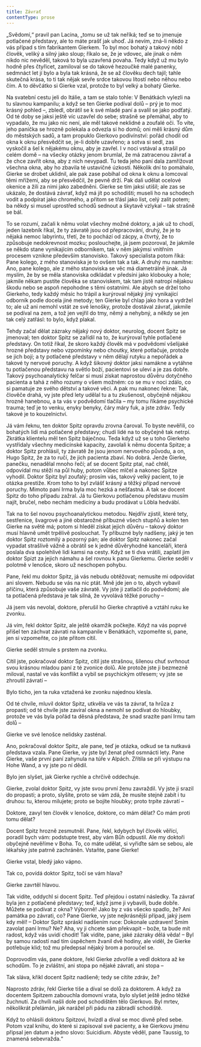 ```yaml
---
title: Závrať
contentType: prose
---
```


<section>

„Svědomí,“ pravil pan Lacina, „tomu se už tak neříká; teď se to jmenuje potlačené představy, ale to máte prašť jak uhoď. Já nevím, zná-li někdo z vás případ s tím fabrikantem Gierkem. To byl moc bohatý a takový nóbl člověk, veliký a silný jako sloup; říkalo se, že je vdovec, ale jinak o něm nikdo nic nevěděl, taková to byla uzavřená povaha. Tedy když už mu bylo hodně přes čtyřicet, zamiloval se do takové hezoučké malé panenky, sedmnáct let jí bylo a byla tak krásná, že se až člověku dech tajil; tahle skutečná krása, to ti tak nějak sevře srdce takovou lítostí nebo něhou nebo čím. A to děvčátko si Gierke vzal, protože to byl velký a bohatý Gierke.

Na svatební cestu jeli do Itálie, a tam se stalo tohle: V Benátkách vylezli na tu slavnou kampanilu; a když se ten Gierke podíval dolů – prý je to moc krásný pohled –, zbledl, obrátil se k své mladé paní a svalil se jako podťatý. Od té doby se jaksi ještě víc uzavřel do sebe; strašně se přemáhal, aby to vypadalo, že mu jako nic není, ale měl takové neklidné a zoufalé oči. To víte, jeho panička se hrozně polekala a odvezla si ho domů; oni měli krásný dům do městských sadů, a tam propuklo Gierkovo podivínství: pořád chodil od okna k oknu přesvědčit se, je-li dobře uzavřeno; a sotva si sedl, zas vyskočil a šel k nějakému oknu, aby je zavřel. I v noci vstával a strašil po celém domě – na všecky otázky jenom brumlal, že má zatracenou závrať a že chce zavřít okna, aby z nich nevypadl. Tu teda jeho paní dala zamřížovat všechna okna, aby ho zbavila té ustavičné úzkosti. Několik dní to pomáhalo, Gierke se drobet uklidnil, ale pak zase pobíhal od okna k oknu a lomcoval těmi mřížemi, aby se přesvědčil, že pevně drží. Pak dali udělat ocelové okenice a žili za nimi jako zabedněni. Gierke se tím jaksi utišil; ale zas se ukázalo, že dostává závrať, když má jít po schodišti; museli ho na schodech vodit a podpírat jako chromého, a přitom se třásl jako list, celý zalit potem; ba někdy si musel uprostřed schodů sednout a škytavě vzlykal – tak strašně se bál.

To se rozumí, začali k němu volat všechny možné doktory, a jak už to chodí, jeden lazebník říkal, že ty závratě jsou od přepracování, druhý, že je to nějaká nemoc labyrintu, třetí, že to pochází od zácpy, a čtvrtý, že to způsobuje nedokrevnost mozku; poslouchejte, já jsem pozoroval, že jakmile se někdo stane vynikajícím odborníkem, tak v něm jakýmsi vnitřním procesem vznikne především stanovisko. Takový specialista potom říká: Pane kolego, z mého stanoviska je to ovšem tak a tak. A druhý mu namítne: Ano, pane kolego, ale z mého stanoviska se věc má diametrálně jinak. Já myslím, že by se měla stanoviska odkládat v předsíni jako klobouky a hole; jakmile někam pustíte člověka se stanoviskem, tak tam jistě natropí nějakou škodu nebo se aspoň nepohodne s těmi ostatními. Ale abych se držel toho Gierkeho, tedy každý měsíc ho trápil a kurýroval nějaký jiný vynikající odborník podle docela jiné metody; ten Gierke byl chlap jako hora a vydržel to; ale už ani nemohl vstát ze své lenošky, protože dostával závrať, jakmile se podíval na zem, a tož jen vejřil do tmy, němý a nehybný, a někdy se jen tak celý zatřásl: to bylo, když plakal.

Tehdy začal dělat zázraky nějaký nový doktor, neurolog, docent Spitz se jmenoval; ten doktor Spitz se zařídil na to, že kurýroval tyhle potlačené představy. On totiž říkal, že skoro každý člověk má v podvědomí všelijaké hrozné představy nebo vzpomínky nebo choutky, které potlačuje, protože se jich bojí; a ty potlačené představy v něm dělají rutyku a nepořádek a takové ty nervové poruchy. A když šikovný doktor jaksi namákne a vytáhne tu potlačenou představu na světlo boží, pacientovi se uleví a je zas dobře. Takový psychoanalytický felčar si musí získat naprostou důvěru dotyčného pacienta a tahá z něho rozumy o všem možném: co se mu v noci zdálo, co si pamatuje ze svého dětství a takové věci. A pak mu nakonec řekne: Tak, člověče drahá, vy jste před lety udělal tu a tu zkušenost, obyčejně nějakou hrozně hanebnou, a ta vás v podvědomí tlačila – my tomu říkáme psychické trauma; teď je to venku, enyky benyky, čáry máry fuk, a jste zdráv. Tedy takové je to kouzelnictví.

Já vám řeknu, ten doktor Spitz opravdu zrovna čaroval. To byste nevěřili, co bohatých lidí má potlačené představy; chudí lidé na to obyčejně tak netrpí. Zkrátka klientelu měl ten Spitz báječnou. Teda když už se u toho Gierkeho vystřídaly všechny medicínské kapacity, zavolali k němu docenta Spitze; a doktor Spitz prohlásil, ty závratě že jsou jenom nervového původu, a on, Hugo Spitz, že za to ručí, že jich pacienta zbaví. No dobrá. Jenže Gierke, panečku, nenadělal mnoho řečí; ať se docent Spitz ptal, nač chtěl, odpovídal mu stěží na půl huby, potom vůbec mlčel a nakonec Spitze vyhodil. Doktor Spitz byl zoufalý; prosím vás, takový velký pacient, to je otázka prestiže. Krom toho to byl zvlášť krásný a těžký případ nervové poruchy. Mimoto paní Irma byla moc hezká a nešťastná. A tak se docent Spitz do toho případu zažral. Já tu Gierkovu potlačenou představu musím najít, bručel, nebo nechám medicíny a budu prodávat u Löbla hedvábí.

Tak na to šel novou psychoanalytickou metodou. Nejdřív zjistil, které tety, sestřenice, švagrové a jiné obstarožné příbuzné všech stupňů a kolen ten Gierke na světě má; potom si hleděl získat jejich důvěru – takový doktor musí hlavně umět trpělivě poslouchat. Ty příbuzné byly nadšeny, jaký je ten doktor Spitz roztomilý a pozorný pán; ale doktor Spitz nakonec začal vypadat strašlivě vážně a obrátil se k jedné důvěryhodné kanceláři, která poslala dva spolehlivé lidi kamsi na cesty. Když se ti dva vrátili, zaplatil jim doktor Spizt za jejich námahu a šel rovnou k panu Gierkemu. Gierke seděl v polotmě v lenošce, skoro už neschopen pohybu.

Pane, řekl mu doktor Spitz, já vás nebudu obtěžovat; nemusíte mi odpovídat ani slovem. Nebudu se vás na nic ptát. Mně jde jen o to, abych vybavil příčinu, která způsobuje vaše závratě. Vy jste ji zatlačil do podvědomí; ale ta potlačená představa je tak silná, že vyvolává těžké poruchy –

Já jsem vás nevolal, doktore, přerušil ho Gierke chraptivě a vztáhl ruku ke zvonku.

Já vím, řekl doktor Spitz, ale ještě okamžik počkejte. Když na vás poprvé přišel ten záchvat závrati na kampanile v Benátkách, vzpomeňte si, pane, jen si vzpomeňte, co jste přitom cítil.

Gierke seděl strnule s prstem na zvonku.

Cítil jste, pokračoval doktor Spitz, cítil jste strašnou, šílenou chuť svrhnout svou krásnou mladou paní z té zvonice dolů. Ale protože jste ji bezmezně miloval, nastal ve vás konflikt a vybil se psychickým otřesem; vy jste se zhroutil závratí –

Bylo ticho, jen ta ruka vztažená ke zvonku najednou klesla.

Od té chvíle, mluvil doktor Spitz, utkvěla ve vás ta závrať, ta hrůza z propasti; od té chvíle jste zavíral okna a nemohl se podívat do hloubky, protože ve vás byla pořád ta děsná představa, že snad srazíte paní Irmu tam dolů –

Gierke ve své lenošce nelidsky zasténal.

Ano, pokračoval doktor Spitz, ale pane, teď je otázka, odkud se ta nutkavá představa vzala. Pane Gierke, vy jste byl ženat před osmnácti lety. Pane Gierke, vaše první paní zahynula na túře v Alpách. Zřítila se při výstupu na Hohe Wand, a vy jste po ní dědil.

Bylo jen slyšet, jak Gierke rychle a chrčivě oddechuje.

Gierke, zvolal doktor Spitz, vy jste svou první ženu zavraždil. Vy jste ji srazil do propasti; a proto, slyšíte, proto se vám zdá, že musíte stejně zabít i tu druhou: tu, kterou milujete; proto se bojíte hloubky; proto trpíte závratí –

Doktore, zavyl ten člověk v lenošce, doktore, co mám dělat? Co mám proti tomu dělat?

Docent Spitz hrozně zesmutněl. Pane, řekl, kdybych byl člověk věřící, poradil bych vám: podstupte trest, aby vám Bůh odpustil. Ale my doktoři obyčejně nevěříme v Boha. To, co máte udělat, si vyřiďte sám se sebou, ale lékařsky jste patrně zachráněn. Vstaňte, pane Gierke!

Gierke vstal, bledý jako vápno.

Tak co, povídá doktor Spitz, točí se vám hlava?

Gierke zavrtěl hlavou.

Tak vidíte, oddychl si docent Spitz. Teď přejdou i ostatní následky. Ta závrať byla jen z potlačené představy; teď, když jsme ji vybavili, bude dobře. Můžete se podívat z okna? Výborně! Jako by z vás všecko spadlo, že? Ani památka po závrati, co? Pane Gierke, vy jste nejkrásnější případ, jaký jsem kdy měl! – Doktor Spitz spráskl nadšením ruce: Dokonale uzdraven! Smím zavolat paní Irmu? Ne? Aha, vy ji chcete sám překvapit – bože, ta bude mít radost, když vás uvidí chodit! Tak vidíte, pane, jaké zázraky dělá věda! – Byl by samou radostí nad tím úspěchem žvanil dvě hodiny, ale viděl, že Gierke potřebuje klid; tož mu předepsal nějaký brom a poroučel se.

Doprovodím vás, pane doktore, řekl Gierke zdvořile a vedl doktora až ke schodům. To je zvláštní, ani stopa po nějaké závrati, ani stopa –

Tak sláva, křikl docent Spitz nadšeně; tedy se cítíte zdráv, že?

Naprosto zdráv, řekl Gierke tiše a díval se dolů za doktorem. A když za docentem Spitzem zabouchla domovní vrata, bylo slyšet ještě jedno těžké žuchnutí. Za chvíli našli dole pod schodištěm tělo Gierkovo. Byl mrtev, několikrát přelámán, jak narážel při pádu na zábradlí schodiště.

Když to ohlásili doktoru Spitzovi, hvízdl a díval se moc divně před sebe. Potom vzal knihu, do které si zapisoval své pacienty, a ke Gierkovu jménu připsal jen datum a jedno slovo: Suicidium. Abyste věděl, pane Taussig, to znamená sebevražda.“

</section>
